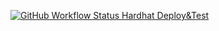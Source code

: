 [![GitHub Workflow Status Hardhat Deploy&Test](https://github.com/visoftsolutions/eth-lisbon-2023/actions/workflows/main.yml/badge.svg)](https://github.com/visoftsolutions/eth-lisbon-2023/actions/workflows/main.yml)